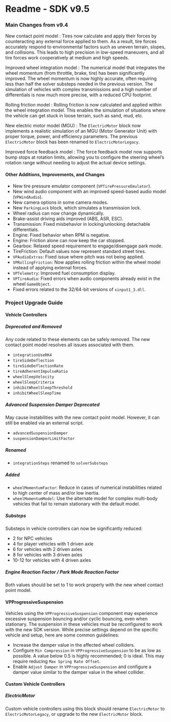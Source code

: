# Readme - SDK v9.5

### Main Changes from v9.4

New contact point model
: Tires now calculate and apply their forces by counteracting any external force applied to them. As a result, tire forces accurately respond to environmental factors such as uneven terrain, slopes, and collisions. This leads to high precision in low-speed maneuvers, and all tire forces work cooperatively at medium and high speeds.

Improved wheel integration model
: The numerical model that integrates the wheel momentum (from throttle, brake, tire) has been significantly improved. The wheel momentum is now highly accurate, often requiring less than half the solver substeps needed in the previous version. The simulation of vehicles with complex transmissions and a high number of differentials is now much more precise, with a reduced CPU footprint.

Rolling friction model
: Rolling friction is now calculated and applied within the wheel integration model. This enables the simulation of situations where the vehicle can get stuck in loose terrain, such as sand, mud, etc.

New electric motor model (MGU)
: The `ElectricMotor` block now implements a realistic simulation of an MGU (Motor Generator Unit) with proper torque, power, and efficiency parameters. The previous `ElectricMotor` block has been renamed to `ElectricMotorLegacy`.

Improved force feedback model
: The force feedback model now supports bump stops at rotation limits, allowing you to configure the steering wheel’s rotation range without needing to adjust the actual device settings.

#### Other Additions, Improvements, and Changes

- New tire pressure emulator component (`VPTirePressureEmulator`).
- New wind audio component with an improved speed-based audio model (`VPWindAudio`).
- New camera options in some camera modes.
- New `ParkingLock` block, which simulates a transmission lock.
- Wheel radius can now change dynamically.
- Brake-assist driving aids improved (ABS, ASR, ESC).
- Transmission: Fixed misbehavior in locking/unlocking detachable differentials.
- Engine: Fixed behavior when RPM is negative.
- Engine: Friction alone can now keep the car stopped.
- Gearbox: Relaxed speed requirement to engage/disengage park mode.
- TireFriction: Default values now represent standard street tires.
- `VPAudioExtras`: Fixed issue where pitch was not being applied.
- `VPRollingFriction`: Now applies rolling friction within the wheel model instead of applying external forces.
- `VPTelemetry`: Improved fuel consumption display.
- `VPTireAudio`: Fixed errors when audio components already exist in the wheel `GameObject`.
- Fixed errors related to the 32/64-bit versions of `xinput1_3.dll`.

### Project Upgrade Guide

#### Vehicle Controllers

##### Deprecated and Removed

Any code related to these elements can be safely removed. The new contact point model resolves all issues associated with them.

- `integrationUseRK4`
- `tireSideDeflection`
- `tireSideDeflectionRate`
- `tireAdherentImpulseRatio`
- `wheelSleepVelocity`
- `wheelSleepCriteria`
- `inhibitWheelSleepThreshold`
- `inhibitWheelSleepTime`

##### Advanced Suspension Damper Deprecated

May cause instabilities with the new contact point model. However, it can still be enabled via an external script.

- `advancedSuspensionDamper`
- `suspensionDamperLimitFactor`

##### Renamed

- `integrationSteps` renamed to `solverSubsteps`

##### Added

- `wheelMomentumFactor`: Reduce in cases of numerical instabilities related to high center of mass and/or low inertia.
- `wheelMomentumModel`: Use the alternate model for complex multi-body vehicles that fail to remain stationary with the default model.

##### Substeps

Substeps in vehicle controllers can now be significantly reduced:

- 2 for NPC vehicles
- 4 for player vehicles with 1 driven axle
- 6 for vehicles with 2 driven axles
- 8 for vehicles with 3 driven axles
- 10-12 for vehicles with 4 driven axles

##### Engine Reaction Factor / Park Mode Reaction Factor

Both values should be set to 1 to work properly with the new wheel contact point model.

#### VPProgressiveSuspension

Vehicles using the `VPProgressiveSuspension` component may experience excessive suspension bouncing and/or cyclic bouncing, even when stationary. The suspension in these vehicles must be reconfigured to work with the new SDK version. While precise settings depend on the specific vehicle and setup, here are some common guidelines:

- Increase the damper value in the affected wheel colliders.
- Configure `Min Compression` in `VPProgressiveSuspension` to be as low as possible. A value below 0.5 is highly recommended; 0 is ideal. This may require reducing `Max Spring Rate Offset`.
- Enable `Adjust Damper` in `VPProgressiveSuspension` and configure a damper value similar to the damper value in the wheel collider.

#### Custom Vehicle Controllers

##### ElectricMotor

Custom vehicle controllers using this block should rename `ElectricMotor` to `ElectricMotorLegacy`, or upgrade to the new `ElectricMotor` block.
